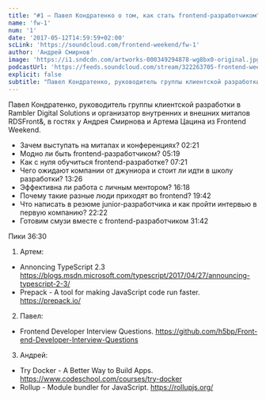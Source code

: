 ```yaml
---
title: "#1 – Павел Кондратенко о том, как стать frontend-разработчиком"
name: 'fw-1'
num: '1'
date: '2017-05-12T14:59:59+02:00'
scLink: 'https://soundcloud.com/frontend-weekend/fw-1'
author: 'Андрей Смирнов'
image: 'https://i1.sndcdn.com/artworks-000349294878-wg8bx0-original.jpg'
podcastUrl: 'https://feeds.soundcloud.com/stream/322263705-frontend-weekend-fw-1.m4a'
explicit: false
subtitle: "Павел Кондратенко, руководитель группы клиентской разработки в Rambler Digital Solutions и организатор внутренних и внешних митапов RDSFront&, в гостях у Андрея Смирнова и Артема Цацина из Frontend Weekend."
---
```

Павел Кондратенко, руководитель группы клиентской разработки в Rambler Digital Solutions и организатор внутренних и внешних митапов RDSFront&, в гостях у Андрея Смирнова и Артема Цацина из Frontend Weekend.

- Зачем выступать на митапах и конференциях? <timecode>02:21</timecode>
- Модно ли быть frontend-разработчиком? <timecode>05:19</timecode>
- Как с нуля обучиться frontend-разработке? <timecode>07:21</timecode>
- Чего ожидают компании от джуниора и стоит ли идти в школу разработки? <timecode>13:26</timecode>
- Эффективна ли работа с личным ментором? <timecode>16:18</timecode>
- Почему такие разные люди приходят во frontend? <timecode>19:42</timecode>
- Что написать в резюме junior-разработчика и как пройти интервью в первую компанию? <timecode>22:22</timecode>
- Готовим смузи вместе с frontend-разработчиком <timecode>31:42</timecode>

Пики <timecode>36:30</timecode>
1) Артем:
- Annoncing TypeScript 2.3 https://blogs.msdn.microsoft.com/typescript/2017/04/27/announcing-typescript-2-3/
- Prepack - A tool for making JavaScript code run faster. https://prepack.io/
2) Павел:
- Frontend Developer Interview Questions. https://github.com/h5bp/Front-end-Developer-Interview-Questions
3) Андрей:
- Try Docker - A Better Way to Build Apps. https://www.codeschool.com/courses/try-docker
- Rollup - Module bundler for JavaScript. https://rollupjs.org/